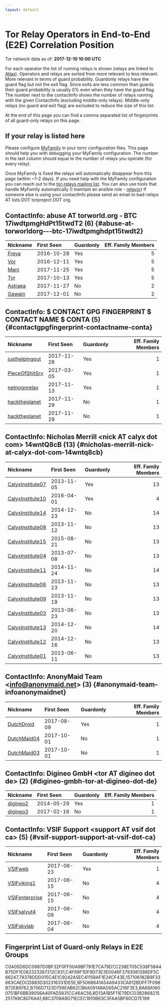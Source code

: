 ```yaml
---
layout: default
---
```



# Tor Relay Operators in End-to-End (E2E) Correlation Position

Tor network data as of: **2017-12-10 10:00 UTC**

For each operator the list of running relays is shown (relays are linked to [Atlas](https://atlas.torproject.org)).
Operators and relays are sorted from more relevant to less relevant. More relevant in terms of guard probability.
Guardonly relays have the guard flag but not the exit flag.
Since exits are less common than guards their guard probability is usually 0% even when they have the guard flag.
The number next to the contactinfo shows the number of relays running with the given ContactInfo (excluding middle-only relays).
Middle-only relays (no guard and exit flag) are excluded to reduce the size of this list.

At the end of this page you can find a comma separated list of fingerprints of all guard-only relays on this page.

## If your relay is listed here
Please configure [MyFamily](https://www.torproject.org/docs/tor-manual.html.en#MyFamily) in your torrc configuration files.
This page should help you with debugging your MyFamily configuration. The number in the last column should equal to the number of
relays you operate (for every relay).

Once MyFamily is fixed the relays will automatically disappear from this page (within ~1-2 days).
If you need help with the MyFamily configuration you can reach out to the
[tor-relays mailing list](https://lists.torproject.org/cgi-bin/mailman/listinfo/tor-relays).
You can also use tools that handle MyFamily automatically (I maintain an ansible role - 
[relayor](https://medium.com/@nusenu/deploying-tor-relays-with-ansible-6612593fa34d))
If someone else is using your contactInfo please send an email to bad-relays AT lists DOT torproject DOT org.


## ContactInfo: abuse AT torworld.org - BTC 17iwdtpmgHdPt15twdT2 (6) {#abuse-at-torworldorg---btc-17iwdtpmghdpt15twdt2}

| Nickname                                                                                  | First Seen   | Guardonly   |   Eff. Family Members |
|:------------------------------------------------------------------------------------------|:-------------|:------------|----------------------:|
| [Freya](https://atlas.torproject.org/#details/88C3708A9D71ECEC1910B63C3FAA5BF60CD7E199)   | 2016-10-28   | Yes         |                     5 |
| [Vor](https://atlas.torproject.org/#details/157106182B9F33663CAEDCD883D302316331DE5E)     | 2016-12-11   | Yes         |                     5 |
| [Mani](https://atlas.torproject.org/#details/B756D7123D759EAB62CB6A09148AD65AC216F3E3)    | 2017-11-25   | Yes         |                     5 |
| [Tyr](https://atlas.torproject.org/#details/C238E705C538F5844B75DF1E082323387212C931)     | 2017-10-13   | Yes         |                     5 |
| [Astraea](https://atlas.torproject.org/#details/660CD5F78740B89A34A5C31BE46877EFD891163A) | 2017-11-27   | No          |                     2 |
| [Gawain](https://atlas.torproject.org/#details/CDAF4916D0553E1E7B81CF83556073761E98A5F4)  | 2017-12-01   | No          |                     2 |

## ContactInfo: $ CONTACT GPG FINGERPRINT $ CONTACT NAME $ CONTA (5) {#contactgpgfingerprint-contactname-conta}

| Nickname                                                                                         | First Seen   | Guardonly   |   Eff. Family Members |
|:-------------------------------------------------------------------------------------------------|:-------------|:------------|----------------------:|
| [justhelpingout](https://atlas.torproject.org/#details/C4F69F1DF9D73E3E0046F3793081288DF5C66247) | 2017-11-28   | Yes         |                     1 |
| [PieceOfShitSrv](https://atlas.torproject.org/#details/8D13A1B5F11E79DCD3B2868215251769C8076AA1) | 2017-03-05   | Yes         |                     1 |
| [netnognrelay](https://atlas.torproject.org/#details/BA66A1600751BF6BB39056A40FAD5831CC46AC56)   | 2017-11-13   | Yes         |                     1 |
| [hacktheplanet](https://atlas.torproject.org/#details/578181FDA505323F16896F1CFCBD025DA8465FA3)  | 2017-11-29   | No          |                     1 |
| [hacktheplanet](https://atlas.torproject.org/#details/6549C60CC844036B7C7C22A75B2C384041EFEAB1)  | 2017-11-29   | No          |                     1 |

## ContactInfo: Nicholas Merrill &lt;nick AT calyx dot com&gt; 14wntQ8cB (13) {#nicholas-merrill-nick-at-calyx-dot-com-14wntq8cb}

| Nickname                                                                                           | First Seen   | Guardonly   |   Eff. Family Members |
|:---------------------------------------------------------------------------------------------------|:-------------|:------------|----------------------:|
| [CalyxInstitute07](https://atlas.torproject.org/#details/1B9FACF25E17D26E307EA7CFA7D455B144B032E5) | 2013-11-05   | Yes         |                    13 |
| [CalyxInstitute10](https://atlas.torproject.org/#details/42ED91DD3768F6A2A194D094A7432CBE8DA004B1) | 2016-04-01   | Yes         |                     4 |
| [CalyxInstitute14](https://atlas.torproject.org/#details/0011BD2485AD45D984EC4159C88FC066E5E3300E) | 2014-12-23   | No          |                    14 |
| [CalyxInstitute08](https://atlas.torproject.org/#details/0B5E5E70FFEA9C7F9FFD13B8E16916A608F3E9EB) | 2013-11-12   | No          |                    13 |
| [CalyxInstitute15](https://atlas.torproject.org/#details/47E49319DD67784F1E65B5793371BE467365979E) | 2015-08-21   | No          |                    13 |
| [CalyxInstitute04](https://atlas.torproject.org/#details/501B3DBF250B094A05CA5DBC424AD4C3D46721A2) | 2013-07-08   | No          |                    13 |
| [CalyxInstitute11](https://atlas.torproject.org/#details/6C143720FFF8469EF6A5C5B4066366340CF6C0D1) | 2014-11-24   | No          |                    14 |
| [CalyxInstitute06](https://atlas.torproject.org/#details/6F4E9FD00D4251D98BE96FB1AA546FE34676A95B) | 2013-11-23   | No          |                    13 |
| [CalyxInstitute09](https://atlas.torproject.org/#details/7761DDC7EB1BE26D4155F74A15F12C32A36FE0F2) | 2013-11-19   | No          |                    13 |
| [CalyxInstitute03](https://atlas.torproject.org/#details/84D361B736A8CD1E8818D0FC186892E91AB76881) | 2013-06-23   | No          |                    13 |
| [CalyxInstitute13](https://atlas.torproject.org/#details/A7C7EB2A0DFB2E3FFFC12B7756707433DD550F9E) | 2014-12-20   | No          |                    14 |
| [CalyxInstitute12](https://atlas.torproject.org/#details/B34CC9056250847D1980F08285B01CF0B718C0B6) | 2014-12-16   | No          |                    13 |
| [CalyxInstitute01](https://atlas.torproject.org/#details/E4D1F25DFBE484208866BA4A1A958B73127CB0AD) | 2013-06-11   | No          |                    13 |

## ContactInfo: AnonyMaid Team &lt;info@anonymaid.net&gt; (3) {#anonymaid-team-infoanonymaidnet}

| Nickname                                                                                      | First Seen   | Guardonly   |   Eff. Family Members |
|:----------------------------------------------------------------------------------------------|:-------------|:------------|----------------------:|
| [DutchDroid](https://atlas.torproject.org/#details/BF5068641A54A9433CA612BDFF7F098B72EB9762)  | 2017-08-09   | Yes         |                     1 |
| [DutchMaid04](https://atlas.torproject.org/#details/44182447E5E9F2997754CE53FFB4881942B5B3C6) | 2017-10-01   | No          |                     1 |
| [DutchMaid03](https://atlas.torproject.org/#details/7FAB8FED1A821455902BEA3388A6DA5BF6F78198) | 2017-10-01   | No          |                     1 |

## ContactInfo: Digineo GmbH &lt;tor AT digineo dot de&gt; (2) {#digineo-gmbh-tor-at-digineo-dot-de}

| Nickname                                                                                   | First Seen   | Guardonly   |   Eff. Family Members |
|:-------------------------------------------------------------------------------------------|:-------------|:------------|----------------------:|
| [digineo2](https://atlas.torproject.org/#details/C0A05D6DC0987D0BF32F0FF00A9BF791E7CA79D7) | 2014-05-29   | Yes         |                     1 |
| [digineo3](https://atlas.torproject.org/#details/B21211A1A2C68F2D9E57E3C7AEAF4F04AFC10E7F) | 2017-02-16   | No          |                     1 |

## ContactInfo: VSIF Support &lt;support AT vsif dot ca&gt; (5) {#vsif-support-support-at-vsif-dot-ca}

| Nickname                                                                                         | First Seen   | Guardonly   |   Eff. Family Members |
|:-------------------------------------------------------------------------------------------------|:-------------|:------------|----------------------:|
| [VSIFweb](https://atlas.torproject.org/#details/78378DDD015C4E1C9242A5EC41158AF1E24CF43E)        | 2017-06-23   | Yes         |                     1 |
| [VSIFviking1](https://atlas.torproject.org/#details/1DEB985E3EEC0E7E0F6A887B417065E63522C5E2)    | 2017-06-15   | No          |                     4 |
| [VSIFenterprise](https://atlas.torproject.org/#details/59AE2B55941324B24354ADAAF971FC2C9F836963) | 2017-06-15   | No          |                     4 |
| [VSIFsalyut4](https://atlas.torproject.org/#details/D2461A903A754DEA625827AB333A2ECD06CE2E43)    | 2017-06-09   | No          |                     4 |
| [VSIFskylab](https://atlas.torproject.org/#details/F13B97699EF7328A6289E5C2540560903CBC79A8)     | 2017-06-04   | No          |                     4 |


## Fingerprint List of Guard-only Relays in E2E Groups

C0A05D6DC0987D0BF32F0FF00A9BF791E7CA79D7,C238E705C538F5844B75DF1E082323387212C931,C4F69F1DF9D73E3E0046F3793081288DF5C66247,78378DDD015C4E1C9242A5EC41158AF1E24CF43E,157106182B9F33663CAEDCD883D302316331DE5E,BF5068641A54A9433CA612BDFF7F098B72EB9762,B756D7123D759EAB62CB6A09148AD65AC216F3E3,BA66A1600751BF6BB39056A40FAD5831CC46AC56,8D13A1B5F11E79DCD3B2868215251769C8076AA1,88C3708A9D71ECEC1910B63C3FAA5BF60CD7E199